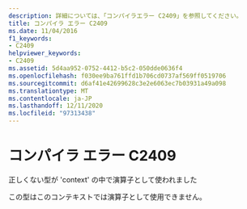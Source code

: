 ```yaml
---
description: 詳細については、「コンパイラエラー C2409」を参照してください。
title: コンパイラ エラー C2409
ms.date: 11/04/2016
f1_keywords:
- C2409
helpviewer_keywords:
- C2409
ms.assetid: 5d4aa952-0752-4412-b5c2-050dde0636f4
ms.openlocfilehash: f030ee9ba761ffd1b706cd0737af569ff0519706
ms.sourcegitcommit: d6af41e42699628c3e2e6063ec7b03931a49a098
ms.translationtype: MT
ms.contentlocale: ja-JP
ms.lasthandoff: 12/11/2020
ms.locfileid: "97313438"
---
```

# <a name="compiler-error-c2409"></a>コンパイラ エラー C2409

正しくない型が 'context' の中で演算子として使われました

この型はこのコンテキストでは演算子として使用できません。
